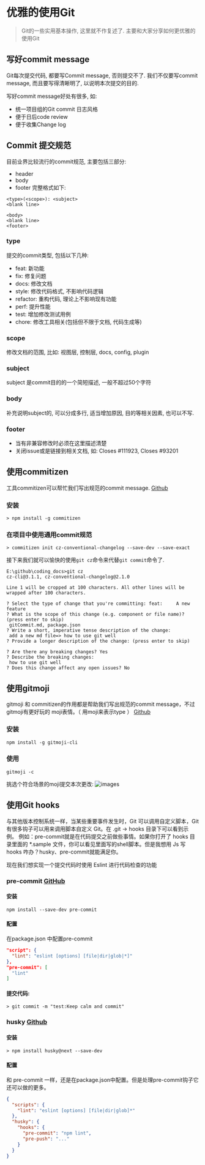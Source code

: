 # 优雅的使用Git

> Git的一些实用基本操作, 这里就不作复述了. 主要和大家分享如何更优雅的使用Git

## 写好commit message
Git每次提交代码, 都要写Commit message, 否则提交不了. 我们不仅要写commit message, 而且要写得清晰明了, 以说明本次提交的目的. 

写好commit message好处有很多, 如:
* 统一项目组的Git commit 日志风格
* 便于日后code review
* 便于收集Change log

## Commit 提交规范
目前业界比较流行的commit规范, 主要包括三部分: 
* header
* body
* footer
完整格式如下:
```
<type>(<scope>): <subject>
<blank line>

<body>
<blank line>
<footer>
```
### type
提交的commit类型, 包括以下几种:
* feat: 新功能
* fix: 修复问题
* docs: 修改文档
* style: 修改代码格式, 不影响代码逻辑
* refactor: 重构代码, 理论上不影响现有功能
* perf: 提升性能
* test: 增加修改测试用例
* chore: 修改工具相关(包括但不限于文档, 代码生成等)

### scope
修改文档的范围, 比如: 视图层, 控制层, docs, config, plugin

### subject
subject 是commit目的的一个简短描述, 一般不超过50个字符

### body
补充说明subject的, 可以分成多行, 适当增加原因, 目的等相关因素, 也可以不写.

### footer
* 当有非兼容修改时必须在这里描述清楚
* 关闭issue或是链接到相关文档, 如: Closes #111923, Closes #93201

## 使用commitizen 
工具commitizen可以帮忙我们写出规范的commit message.   [Github](https://github.com/commitizen/cz-cli)

### 安装
```
> npm install -g commitizen
```
### 在项目中使用通用commit规范
```
> commitizen init cz-conventional-changelog --save-dev --save-exact
```
接下来我们就可以愉快的使用`git cz`命令来代替`git commit`命令了.

```
E:\github\coding_docs>git cz
cz-cli@3.1.1, cz-conventional-changelog@2.1.0

Line 1 will be cropped at 100 characters. All other lines will be wrapped after 100 characters.

? Select the type of change that you're committing: feat:     A new feature
? What is the scope of this change (e.g. component or file name)? (press enter to skip)
 gitCommit.md, package.json
? Write a short, imperative tense description of the change:
 add a new md file=> how to use git well
? Provide a longer description of the change: (press enter to skip)

? Are there any breaking changes? Yes
? Describe the breaking changes:
 how to use git well
? Does this change affect any open issues? No
```

## 使用gitmoji
gitmoji 和 commitizen的作用都是帮助我们写出规范的commit message，不过gitmoji有更好玩的 moji表情。（ 用moji来表示type ） [Github](https://github.com/carloscuesta/gitmoji-cli)

### 安装
```
npm install -g gitmoji-cli
```

### 使用
```
gitmoji -c
```
挑选个符合场景的moji提交本次更改:
![images](/coding/images/640.gif)

## 使用Git hooks
与其他版本控制系统一样，当某些重要事件发生时，Git 可以调用自定义脚本，Git 有很多钩子可以用来调用脚本自定义 Git。在 .git -> hooks 目录下可以看到示例。 例如：pre-commit就是在代码提交之前做些事情。如果你打开了 hooks 目录里面的 *.sample 文件，你可以看见里面写的shell脚本。但是我想用 Js 写 hooks 咋办？husky、pre-commit就能满足你。

现在我们想实现一个提交代码时使用 Eslint 进行代码检查的功能

### pre-commit  [GitHub](https://github.com/observing/pre-commit)

#### 安装
```
npm install --save-dev pre-commit
```
#### 配置
在package.json 中配置pre-commit
``` json
"script": {
  "lint": "eslint [options] [file|dir|glob|*]"
},
"pre-commit": [
  "lint"
]
```
#### 提交代码:
```
> git commit -m "test:Keep calm and commit"
```

### husky  [Github](https://github.com/typicode/husky)
#### 安装
```
> npm install husky@next --save-dev
```
#### 配置
和 pre-commit 一样，还是在package.json中配置。但是处理pre-commit钩子它还可以做的更多。
``` json
{
  "scripts": {
    "lint": "eslint [options] [file|dir|glob]*"
  },
  "husky": {
    "hooks": {
      "pre-commit": "npm lint",
      "pre-push": "..."
    }
  }
}
```